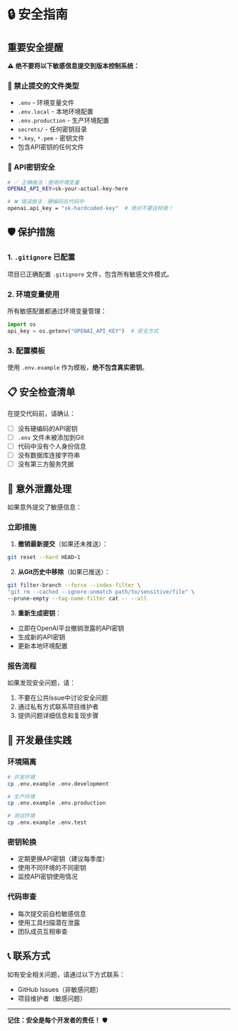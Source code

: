 # 🔒 安全指南

## 重要安全提醒

⚠️ **绝不要将以下敏感信息提交到版本控制系统：**

### 🚫 禁止提交的文件类型
- `.env` - 环境变量文件
- `.env.local` - 本地环境配置
- `.env.production` - 生产环境配置
- `secrets/` - 任何密钥目录
- `*.key`, `*.pem` - 密钥文件
- 包含API密钥的任何文件

### 🔑 API密钥安全
```bash
# ✅ 正确做法：使用环境变量
OPENAI_API_KEY=sk-your-actual-key-here

# ❌ 错误做法：硬编码在代码中
openai.api_key = "sk-hardcoded-key"  # 绝对不要这样做！
```

## 🛡️ 保护措施

### 1. `.gitignore` 已配置
项目已正确配置 `.gitignore` 文件，包含所有敏感文件模式。

### 2. 环境变量使用
所有敏感配置都通过环境变量管理：
```python
import os
api_key = os.getenv("OPENAI_API_KEY")  # 安全方式
```

### 3. 配置模板
使用 `.env.example` 作为模板，**绝不包含真实密钥**。

## 📋 安全检查清单

在提交代码前，请确认：

- [ ] 没有硬编码的API密钥
- [ ] `.env` 文件未被添加到Git
- [ ] 代码中没有个人身份信息
- [ ] 没有数据库连接字符串
- [ ] 没有第三方服务凭据

## 🚨 意外泄露处理

如果意外提交了敏感信息：

### 立即措施
1. **撤销最新提交**（如果还未推送）：
```bash
git reset --hard HEAD~1
```

2. **从Git历史中移除**（如果已推送）：
```bash
git filter-branch --force --index-filter \
"git rm --cached --ignore-unmatch path/to/sensitive/file" \
--prune-empty --tag-name-filter cat -- --all
```

3. **重新生成密钥**：
- 立即在OpenAI平台撤销泄露的API密钥
- 生成新的API密钥
- 更新本地环境配置

### 报告流程
如果发现安全问题，请：
1. 不要在公共Issue中讨论安全问题
2. 通过私有方式联系项目维护者
3. 提供问题详细信息和复现步骤

## 🔧 开发最佳实践

### 环境隔离
```bash
# 开发环境
cp .env.example .env.development

# 生产环境
cp .env.example .env.production

# 测试环境
cp .env.example .env.test
```

### 密钥轮换
- 定期更换API密钥（建议每季度）
- 使用不同环境的不同密钥
- 监控API密钥使用情况

### 代码审查
- 每次提交前自检敏感信息
- 使用工具扫描潜在泄露
- 团队成员互相审查

## 📞 联系方式

如有安全相关问题，请通过以下方式联系：
- GitHub Issues（非敏感问题）
- 项目维护者（敏感问题）

---
**记住：安全是每个开发者的责任！** 🛡️